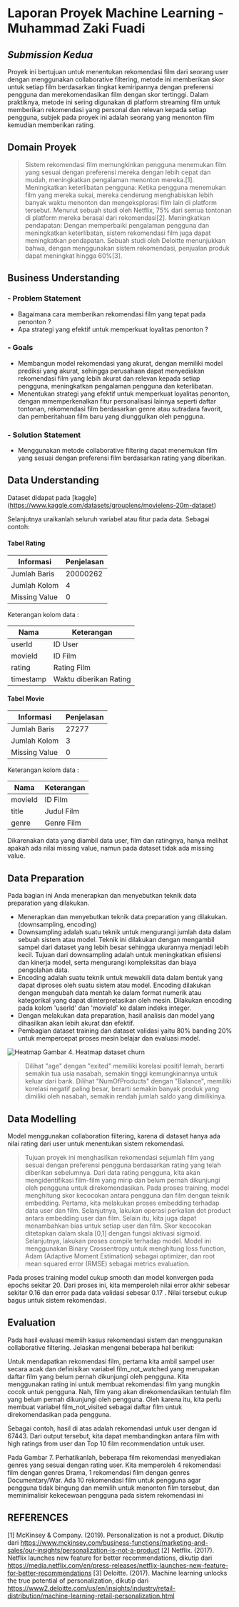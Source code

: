 # Laporan Proyek Machine Learning - Muhammad Zaki Fuadi
## _Submission Kedua_

Proyek ini bertujuan untuk menentukan rekomendasi film dari seorang user dengan menggunakan collaborative filtering, metode ini memberikan skor untuk setiap film berdasarkan tingkat kemiripannya dengan preferensi pengguna dan merekomendasikan film dengan skor tertinggi. Dalam praktiknya, metode ini sering digunakan di platform streaming film untuk memberikan rekomendasi yang personal dan relevan kepada setiap pengguna, subjek pada proyek ini adalah seorang yang menonton film kemudian memberikan rating. 

## Domain Proyek

> Sistem rekomendasi film memungkinkan pengguna menemukan film yang sesuai dengan preferensi mereka dengan lebih cepat dan mudah, meningkatkan pengalaman menonton mereka.[1].
> Meningkatkan keterlibatan pengguna: Ketika pengguna menemukan film yang mereka sukai, mereka cenderung menghabiskan lebih banyak waktu menonton dan mengeksplorasi film lain di platform tersebut. Menurut sebuah studi oleh Netflix, 75% dari semua tontonan di platform mereka berasal dari rekomendasi[2].
> Meningkatkan pendapatan: Dengan memperbaiki pengalaman pengguna dan meningkatkan keterlibatan, sistem rekomendasi film juga dapat meningkatkan pendapatan. Sebuah studi oleh Deloitte menunjukkan bahwa, dengan menggunakan sistem rekomendasi, penjualan produk dapat meningkat hingga 60%[3].

## Business Understanding
### - Problem Statement
- Bagaimana cara memberikan rekomendasi film yang tepat pada penonton ?
- Apa strategi yang efektif untuk memperkuat loyalitas penonton ?

### - Goals
- Membangun model rekomendasi yang akurat, dengan memiliki model prediksi yang akurat, sehingga perusahaan dapat menyediakan rekomendasi film yang lebih akurat dan relevan kepada setiap pengguna, meningkatkan pengalaman pengguna dan keterlibatan.
- Menentukan strategi yang efektif untuk memperkuat loyalitas penonton, dengan mmemperkenalkan fitur personalisasi lainnya seperti daftar tontonan, rekomendasi film berdasarkan genre atau sutradara favorit, dan pemberitahuan film baru yang diunggulkan oleh pengguna.

### - Solution Statement
- Menggunakan metode collaborative filtering dapat menemukan film yang sesuai dengan preferensi film berdasarkan rating yang diberikan.

## Data Understanding

Dataset didapat pada [kaggle]  (https://www.kaggle.com/datasets/grouplens/movielens-20m-dataset)

Selanjutnya uraikanlah seluruh variabel atau fitur pada data. Sebagai contoh:  

#### Tabel Rating 

| Informasi | Penjelasan |
| ------ | ------ |
| Jumlah Baris | 20000262 |
| Jumlah Kolom | 4 |
| Missing Value | 0 |

Keterangan kolom data :

| Nama | Keterangan |
| ------ | ------ |
| userId | ID User |
| movieId | ID Film |
| rating | Rating Film |
| timestamp | Waktu diberikan Rating |

#### Tabel Movie

| Informasi | Penjelasan |
| ------ | ------ |
| Jumlah Baris | 27277 |
| Jumlah Kolom | 3 |
| Missing Value | 0 |

Keterangan kolom data :

| Nama | Keterangan |
| ------ | ------ |
| movieId | ID Film |
| title | Judul Film |
| genre | Genre Film |

Dikarenakan data yang diambil data user, film dan ratingnya, hanya melihat apakah ada nilai missing value, namun pada dataset tidak ada missing value.

## Data Preparation
Pada bagian ini Anda menerapkan dan menyebutkan teknik data preparation yang dilakukan. 

- Menerapkan dan menyebutkan teknik data preparation yang dilakukan. (downsampling, encoding)
- Downsampling adalah suatu teknik untuk mengurangi jumlah data dalam sebuah sistem atau model. Teknik ini dilakukan dengan mengambil sampel dari dataset yang lebih besar sehingga ukurannya menjadi lebih kecil. Tujuan dari downsampling adalah untuk meningkatkan efisiensi dan kinerja model, serta mengurangi kompleksitas dan biaya pengolahan data.
- Encoding adalah suatu teknik untuk mewakili data dalam bentuk yang dapat diproses oleh suatu sistem atau model. Encoding dilakukan dengan mengubah data mentah ke dalam format numerik atau kategorikal yang dapat diinterpretasikan oleh mesin. Dilakukan encoding pada kolom 'userId' dan 'movieId' ke dalam indeks integer.
- Dengan melakukan data preparation, hasil analisis dan model yang dihasilkan akan lebih akurat dan efektif.
- Pembagian dataset training dan dataset validasi yaitu 80% banding 20% untuk mempercepat proses mesin belajar dan evaluasi model.

![Heatmap](https://user-images.githubusercontent.com/70827786/234901719-07621fc2-4620-41cf-937b-968aeb5781fe.png)
Gambar 4. Heatmap dataset churn

> Dilihat "age" dengan "exited" memiliki korelasi positif lemah, berarti semakin tua usia nasabah, semakin tinggi kemungkinannya untuk keluar dari bank.
> Dilihat "NumOfProducts" dengan "Balance", memiliki korelasi negatif paling besar, berarti semakin banyak produk yang dimiliki oleh nasabah, semakin rendah jumlah saldo yang dimilikinya.

## Data Modelling

Model menggunakan collaboration filtering, karena di dataset hanya ada nilai rating dari user untuk menentukan sistem rekomendasi. 

> Tujuan proyek ini menghasilkan rekomendasi sejumlah film yang sesuai dengan preferensi pengguna berdasarkan rating yang telah diberikan sebelumnya. Dari data rating pengguna, kita akan mengidentifikasi film-film yang mirip dan belum pernah dikunjungi oleh pengguna untuk direkomendasikan.
> Pada proses training, model menghitung skor kecocokan antara pengguna dan film dengan teknik embedding. Pertama, kita melakukan proses embedding terhadap data user dan film. Selanjutnya, lakukan operasi perkalian dot product antara embedding user dan film. Selain itu, kita juga dapat menambahkan bias untuk setiap user dan film. Skor kecocokan ditetapkan dalam skala [0,1] dengan fungsi aktivasi sigmoid.
> Selanjutnya, lakukan proses compile terhadap model. Model ini menggunakan Binary Crossentropy untuk menghitung loss function, Adam (Adaptive Moment Estimation) sebagai optimizer, dan root mean squared error (RMSE) sebagai metrics evaluation.

Pada proses training model cukup smooth dan model konvergen pada epochs sekitar 20. Dari proses ini, kita memperoleh nilai error akhir sebesar sekitar 0.16 dan error pada data validasi sebesar 0.17 . Nilai tersebut cukup bagus untuk sistem rekomendasi.

## Evaluation

Pada hasil evaluasi memiih kasus rekomendasi sistem dan menggunakan collaborative filtering. Jelaskan mengenai beberapa hal berikut:


Untuk mendapatkan rekomendasi film, pertama kita ambil sampel user secara acak dan definisikan variabel film_not_watched yang merupakan daftar film yang belum pernah dikunjungi oleh pengguna. Kita menggunakan rating ini untuk membuat rekomendasi film yang mungkin cocok untuk pengguna. Nah, film yang akan direkomendasikan tentulah film yang belum pernah dikunjungi oleh pengguna. Oleh karena itu, kita perlu membuat variabel film_not_visited sebagai daftar film untuk direkomendasikan pada pengguna.

Sebagai contoh, hasil di atas adalah rekomendasi untuk user dengan id 67443. Dari output tersebut, kita dapat membandingkan antara film with high ratings from user dan Top 10 film recommendation untuk user. 


Pada Gambar 7. Perhatikanlah, beberapa film rekomendasi menyediakan genres yang sesuai dengan rating user. Kita memperoleh 4 rekomendasi film dengan genres Drama, 1 rekomendasi film dengan genres Documentary/War. Ada 10 rekomendasi film untuk pengguna agar pengguna tidak bingung dan memilih untuk menonton film tersebut, dan meminimalisir kekecewaan pengguna pada sistem rekomendasi ini

## REFERENCES
[1] McKinsey & Company. (2019). Personalization is not a product. Dikutip dari https://www.mckinsey.com/business-functions/marketing-and-sales/our-insights/personalization-is-not-a-product
[2] Netflix. (2017). Netflix launches new feature for better recommendations, dikutip dari https://media.netflix.com/en/press-releases/netflix-launches-new-feature-for-better-recommendations
[3] Deloitte. (2017). Machine learning unlocks the true potential of personalization, dikutip dari https://www2.deloitte.com/us/en/insights/industry/retail-distribution/machine-learning-retail-personalization.html
